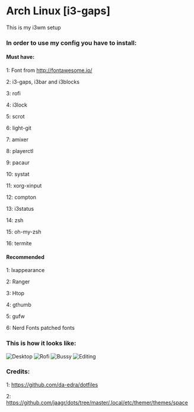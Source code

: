 # Arch Linux [i3-gaps]
This is my i3wm setup

### In order to use my config you have to install:

#### Must have:
1: Font from http://fontawesome.io/

2: i3-gaps, i3bar and i3blocks

3: rofi

4: i3lock

5: scrot

6: light-git

7: amixer

8: playerctl

9: pacaur

10: systat

11: xorg-xinput

12: compton

13: i3status

14: zsh

15: oh-my-zsh

16: termite

#### Recommended
1: lxappearance

2: Ranger

3: Htop

4: gthumb

5: gufw

6: Nerd Fonts patched fonts

### This is how it looks like:
![Desktop](https://github.com/MrSnowMonster/My-i3wm-setup/blob/master/screenshots/2017-09-29-224510_3200x1800_scrot.png)
![Rofi](https://github.com/MrSnowMonster/My-i3wm-setup/blob/master/screenshots/2017-09-29-223025_3200x1800_scrot.png)
![Bussy](https://github.com/MrSnowMonster/My-i3wm-setup/blob/master/screenshots/2017-09-29-223325_3200x1800_scrot.png)
![Editing](https://github.com/MrSnowMonster/My-i3wm-setup/blob/master/screenshots/2017-09-29-224429_3200x1800_scrot.png)

### Credits:
1: https://github.com/da-edra/dotfiles

2: https://github.com/jaagr/dots/tree/master/.local/etc/themer/themes/space
